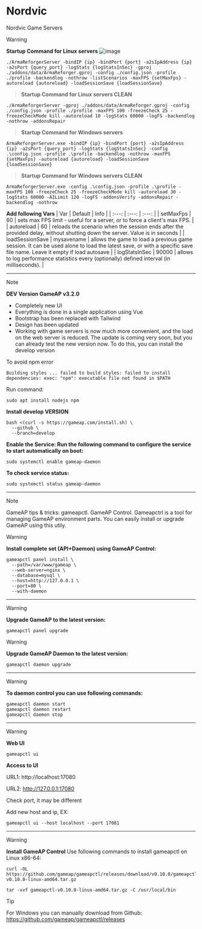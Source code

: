 # Nordvic
Nordvic Game Servers

> [!WARNING]
> **Startup Command for Linux servers** ![image](https://github.com/user-attachments/assets/d8466b51-0c36-412d-acd1-fb0a26b13e83)



```
./ArmaReforgerServer -bindIP {ip} -bindPort {port} -a2sIpAddress {ip} -a2sPort {query_port} -logStats {logStatsInSec} -gproj ./addons/data/ArmaReforger.gproj -config ./config.json -profile ./profile -backendlog -nothrow -listScenarios -maxFPS {setMaxFps} -autoreload {autoreload} -loadSessionSave {loadSessionSave}
```
> **Startup Command for Linux servers CLEAN**
```
./ArmaReforgerServer -gproj ./addons/data/ArmaReforger.gproj -config ./config.json -profile ./profile -maxFPS 100 -freezeCheck 25 -freezeCheckMode kill -autoreload 10 -logStats 60000 -logFS -backendlog -nothrow -addonsRepair
```

> **Startup Command for Windows servers**

```
ArmaReforgerServer.exe -bindIP {ip} -bindPort {port} -a2sIpAddress {ip} -a2sPort {query_port} -logStats {logStatsInSec} -config .\config.json -profile .\profile -backendlog -nothrow -maxFPS {setMaxFps} -autoreload {autoreload} -loadSessionSave {loadSessionSave}
```
> **Startup Command for Windows servers CLEAN**
```
ArmaReforgerServer.exe -config .\config.json -profile .\profile -maxFPS 100 -freezeCheck 25 -freezeCheckMode kill -autoreload 30 -logStats 60000 -AILimit 120 -logFS -addonsVerify -addonsRepair -backendlog -nothrow
```
**Add following Vars**
| Var | Default | Info |
| :---:   | :---: | :---: |
| setMaxFps | 60 | sets max FPS limit - useful for a server, or to force a client's max FPS. |
| autoreload | 60 | reloads the scenario when the session ends after the provided delay, without shutting down the server. Value is in seconds |
| loadSessionSave | mysavename | allows the game to load a previous game session. It can be used alone to load the latest save, or with a specific save file name. Leave it empty if load autosave |
| logStatsInSec | 90000 | allows to log performance statistics every (optionally) defined interval (in milliseconds). |
*** 
> [!NOTE]
>**DEV Version GameAP v3.2.0**
>- Completely new UI
>- Everything is done in a single application using Vue
>- Bootstrap has been replaced with Tailwind
>- Design has been updated
>- Working with game servers is now much more convenient, and the load on the web server is reduced.
> The update is coming very soon, but you can already test the new version now. To do this, you can install the develop version

To avoid npm error

`
Building styles ...
failed to build styles: failed to install dependencies: exec: "npm": executable file not found in $PATH
`

Run command:
```
sudo apt install nodejs npm
```

**Install develop VERSION**
```
bash <(curl -s https://gameap.com/install.sh) \
  --github \
  --branch=develop
```
**Enable the Service: Run the following command to configure the service to start automatically on boot:**
```
sudo systemctl enable gameap-daemon
```
**To check service status:**
```
sudo systemctl status gameap-daemon
```
*** 
> [!NOTE]
> GameAP tips & tricks: gameapctl. GameAP Control. Gameapctrl is a tool for managing GameAP environment parts. You can easily install or upgrade GameAP using this utily.

> [!WARNING]
> **Install complete set (API+Daemon) using GameAP Control:**
```
gameapctl panel install \
  --path=/var/www/gameap \
  --web-server=nginx \
  --database=mysql \
  --host=http://127.0.0.1 \
  --port=80 \
  --with-daemon
```
***
> [!WARNING]
> **Upgrade GameAP to the latest version:**
```
gameapctl panel upgrade
```
> [!WARNING]
> **Upgrade GameAP Daemon to the latest version:**
```
gameapctl daemon upgrade
```
***
> [!WARNING]
> **To daemon control you can use following commands:**
```
gameapctl daemon start
gameapctl daemon restart
gameapctl daemon stop
```
***
> [!WARNING]
> **Web UI**
```
gameapctl ui
```
**Access to UI**

URL1: http://localhost:17080

URL2: http://127.0.0.1:17080

Check port, it may be different

Add new host and ip, EX:
```
gameapctl ui --host localhost --port 17081
```
***
> [!WARNING]
> **Install GameAP Control**
> Use following commands to install gameapctl on Linux x86-64:
```
curl -OL https://github.com/gameap/gameapctl/releases/download/v0.10.0/gameapctl-v0.10.0-linux-amd64.tar.gz
```
```
tar -xvf gameapctl-v0.10.0-linux-amd64.tar.gz -C /usr/local/bin
```
> [!TIP]
> For Windows you can manually download from Github: https://github.com/gameap/gameapctl/releases
